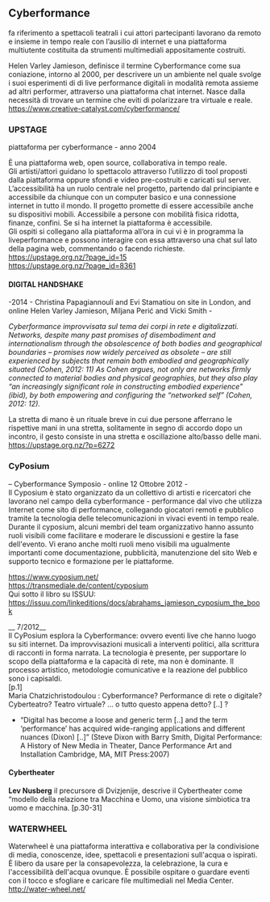 ## Cyberformance  
  fa riferimento a spettacoli teatrali i cui attori partecipanti lavorano da remoto e  insieme in tempo reale con l’ausilio di internet e una piattaforma multiutente costituita da   strumenti multimediali appositamente costruiti.  
  
Helen Varley Jamieson, definisce il termine Cyberformance come sua coniazione, intorno al 2000, per descrivere un un ambiente nel quale svolge i suoi esperimenti di di live performance digitali in modalità remota assieme ad altri performer, attraverso una piattaforma chat internet. Nasce dalla necessità di trovare un termine che eviti di polarizzare tra virtuale e reale.  
https://www.creative-catalyst.com/cyberformance/  
  
  
### UPSTAGE  
  piattaforma per cyberformance - anno 2004  
  
È una piattaforma web, open source, collaborativa in tempo reale.  
Gli artisti/attori guidano lo spettacolo attraverso l’utilizzo di tool proposti dalla piattaforma oppure sfondi e video pre-costruiti e caricati sul server. L’accessibilità ha un ruolo centrale nel progetto, partendo dal principiante e accessibile da chiunque con un computer basico e una connessione internet in tutto il mondo. Il progetto promette di essere accessibile anche su dispositivi mobili. Accessibile a persone con mobilità fisica ridotta, finanze, confini. Se si ha internet la piattaforma è accessibile.  
Gli ospiti si collegano alla piattaforma all’ora in cui vi è in programma la liveperformance e possono interagire con essa attraverso una chat sul lato della pagina web, commentando o facendo richieste.  
https://upstage.org.nz/?page_id=15  
https://upstage.org.nz/?page_id=8361  
  
#### DIGITAL HANDSHAKE  
-2014 - Christina Papagiannouli and Evi Stamatiou on site in London, and online Helen Varley Jamieson, Miljana Perić and Vicki Smith -  
  
_Cyberformance improvvisata sul tema dei corpi in rete e digitalizzati.  
Networks, despite many past promises of disembodiment and internationalism through the obsolescence of both bodies and geographical boundaries – promises now widely perceived as obsolete – are still experienced by subjects that remain both embodied and geographically situated (Cohen, 2012: 11) As Cohen argues, not only are networks firmly connected to material bodies and physical geographies, but they also play “an increasingly significant role in constructing embodied experience” (ibid), by both empowering and configuring the “networked self” (Cohen, 2012: 12)._  
  
La stretta di mano è un rituale breve in cui due persone afferrano le rispettive mani in una stretta, solitamente in segno di accordo dopo un incontro, il gesto consiste in una stretta e oscillazione alto/basso delle mani.  
https://upstage.org.nz/?p=6272  
  

### CyPosium  
– Cyberformance Symposio - online 12 Ottobre 2012 -  
Il Cyposium è stato organizzato da un collettivo di artisti e ricercatori che lavorano nel campo della cyberformance - performance dal vivo che utilizza Internet come sito di performance, collegando giocatori remoti e pubblico tramite la tecnologia delle telecomunicazioni in vivaci eventi in tempo reale. Durante il cyposium, alcuni membri del team organizzativo hanno assunto ruoli visibili come facilitare e moderare le discussioni e gestire la fase dell'evento. Vi erano anche molti ruoli meno visibili ma ugualmente importanti come documentazione, pubblicità, manutenzione del sito Web e supporto tecnico e formazione per le piattaforme.  
  
https://www.cyposium.net/  
https://transmediale.de/content/cyposium  
Qui sotto il libro su ISSUU:  
https://issuu.com/linkeditions/docs/abrahams_jamieson_cyposium_the_book  
  
__ 7/2012__  
Il CyPosium esplora la Cyberformance: ovvero eventi live che hanno luogo su siti internet. Da improvvisazioni musicali a interventi politici, alla scrittura di racconti in forma narrata. La tecnologia è presente, per supportare lo scopo della piattaforma e la capacità di rete, ma non è dominante. Il processo artistico, metodologie comunicative e la reazione del pubblico sono i capisaldi.  
[p.1]  
Maria Chatzichristodoulou : Cyberformance? Performance di rete o digitale? Cyberteatro? Teatro virtuale? … o tutto questo appena detto? [..] ?  
- “Digital has become a loose and generic term [..] and the term ‘performance’ has acquired wide-ranging applications and different nuances (Dixon) [..]” (Steve Dixon with Barry Smith, Digital Performance: A History of New Media in Theater, Dance Performance Art and Installation Cambridge, MA, MIT Press:2007)  
  
#### Cybertheater  
  
__Lev Nusberg__ il precursore di Dvizjenije, descrive il Cybertheater come “modello della relazione tra Macchina e Uomo, una visione simbiotica tra uomo e macchina.
[p.30-31]  

### WATERWHEEL  
Waterwheel è una piattaforma interattiva e collaborativa per la condivisione di media, conoscenze, idee, spettacoli e presentazioni sull'acqua o ispirati. È libero da usare per la consapevolezza, la celebrazione, la cura e l'accessibilità dell'acqua ovunque. È possibile ospitare o guardare eventi con il tocco e sfogliare e caricare file multimediali nel Media Center.  
http://water-wheel.net/  

  

